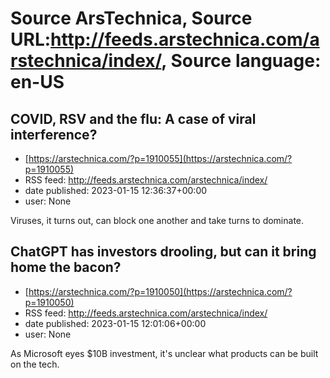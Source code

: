 # Source ArsTechnica, Source URL:http://feeds.arstechnica.com/arstechnica/index/, Source language: en-US

## COVID, RSV and the flu: A case of viral interference?
 - [https://arstechnica.com/?p=1910055](https://arstechnica.com/?p=1910055)
 - RSS feed: http://feeds.arstechnica.com/arstechnica/index/
 - date published: 2023-01-15 12:36:37+00:00
 - user: None

Viruses, it turns out, can block one another and take turns to dominate.

## ChatGPT has investors drooling, but can it bring home the bacon?
 - [https://arstechnica.com/?p=1910050](https://arstechnica.com/?p=1910050)
 - RSS feed: http://feeds.arstechnica.com/arstechnica/index/
 - date published: 2023-01-15 12:01:06+00:00
 - user: None

As Microsoft eyes $10B investment, it's unclear what products can be built on the tech.
